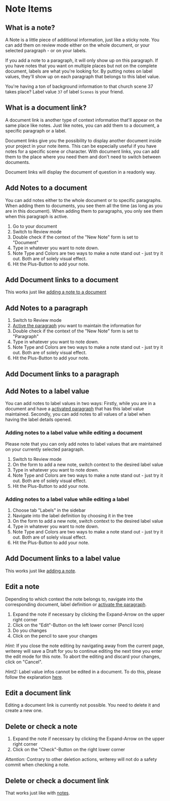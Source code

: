 # Note Items

## What is a note?

A Note is a little piece of additional information, just like a sticky note. You can add them on review mode either on the whole document, or your selected paragraph - or on your labels.

If you add a note to a paragraph, it will only show up on this paragraph. If you have notes that you want on multiple places but not on the complete document, labels are what you're looking for. By putting notes on label values, they'll show up on each paragraph that belongs to this label value.

You're having a ton of background information to that church scene 37 takes place? Label value `37` of label `Scenes` is your friend.

## What is a document link?

A document link is another type of context information that'll appear on the same place like notes. Just like notes, you can add them to a document, a specific paragraph or a label.

Document links give you the possibility to display another document inside your project in your note items. This can be especially useful if you have notes for a specific scene or character. With document links, you can add them to the place where you need them and don't need to switch between documents.

Document links will display the document of question in a readonly way.

## Add Notes to a document

You can add notes either to the whole document or to specific paragraphs.
When adding them to documents, you see them all the time (as long as you are in this document). When adding them to paragraphs, you only see them when this paragraph is active.

1. Go to your document
1. Switch to Review mode
1. Double check if the context of the "New Note" form is set to "Document"
1. Type in whatever you want to note down.
1. Note Type and Colors are two ways to make a note stand out - just try it out. Both are of solely visual effect.
1. Hit the Plus-Button to add your note.

## Add Document links to a document

This works just like [adding a note to a document](./#add-notes-to-a-document)

## Add Notes to a paragraph

1. Switch to Review mode
1. [Active the paragraph](../documents/#activate-a-paragraph) you want to maintain the information for
1. Double check if the context of the "New Note" form is set to "Paragraph"
1. Type in whatever you want to note down.
1. Note Type and Colors are two ways to make a note stand out - just try it out. Both are of solely visual effect.
1. Hit the Plus-Button to add your note.

## Add Document links to a paragraph

## Add Notes to a label value

You can add notes to label values in two ways: Firstly, while you are in a document and have a [activated paragraph](../documents/#activate-a-paragraph) that has this label value maintained. Secondly, you can add notes to all values of a label when having the label details opened.

### Adding notes to a label value while editing a document

Please note that you can only add notes to label values that are maintained on your currently selected paragraph.

1. Switch to Review mode
1. On the form to add a new note, switch context to the desired label value
1. Type in whatever you want to note down.
1. Note Type and Colors are two ways to make a note stand out - just try it out. Both are of solely visual effect.
1. Hit the Plus-Button to add your note.

### Adding notes to a label value while editing a label

1. Choose tab "Labels" in the sidebar
1. Navigate into the label definition by choosing it in the tree
1. On the form to add a new note, switch context to the desired label value
1. Type in whatever you want to note down.
1. Note Type and Colors are two ways to make a note stand out - just try it out. Both are of solely visual effect.
1. Hit the Plus-Button to add your note.

## Add Document links to a label value

This works just like [adding a note](./#add-notes-to-a-label-value).

## Edit a note

Depending to which context the note belongs to, navigate into the corresponding document, label definition or [activate the paragraph](../documents/#activate-a-paragraph).

1. Expand the note if necessary by clicking the Expand-Arrow on the upper right corner
1. Click on the "Edit"-Button on the left lower corner (Pencil Icon)
1. Do you changes
1. Click on the pencil to save your changes

_Hint:_ If you close the note editing by navigating away from the current page, writerey will save a Draft for you to continue editing the next time you enter the edit mode for this note. To abort the editing and discard your changes, click on "Cancel".

_Hint2:_ Label value infos cannot be edited in a document. To do this, please follow the explanation [here](../labels/#add-or-edit-a-label-value-info).

## Edit a document link

Editing a document link is currently not possible. You need to delete it and create a new one.

## Delete or check a note

1. Expand the note if necessary by clicking the Expand-Arrow on the upper right corner
1. Click on the "Check"-Button on the right lower corner

_Attention:_ Contrary to other deletion actions, writerey will not do a safety commit when checking a note.

## Delete or check a document link

That works just like with [notes](./#delete-or-check-a-note).
